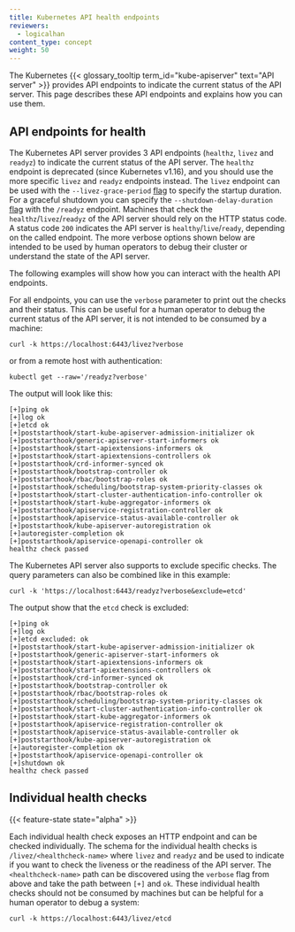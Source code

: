 ```yaml
---
title: Kubernetes API health endpoints
reviewers:
  - logicalhan
content_type: concept
weight: 50
---
```


<!-- overview -->

The Kubernetes {{< glossary_tooltip term_id="kube-apiserver" text="API server" >}} provides API endpoints to indicate the current status of the API server.
This page describes these API endpoints and explains how you can use them.

<!-- body -->

## API endpoints for health

The Kubernetes API server provides 3 API endpoints (`healthz`, `livez` and `readyz`) to indicate the current status of the API server.
The `healthz` endpoint is deprecated (since Kubernetes v1.16), and you should use the more specific `livez` and `readyz` endpoints instead.
The `livez` endpoint can be used with the `--livez-grace-period` [flag](/docs/reference/command-line-tools-reference/kube-apiserver) to specify the startup duration.
For a graceful shutdown you can specify the `--shutdown-delay-duration` [flag](/docs/reference/command-line-tools-reference/kube-apiserver) with the `/readyz` endpoint.
Machines that check the `healthz`/`livez`/`readyz` of the API server should rely on the HTTP status code.
A status code `200` indicates the API server is `healthy`/`live`/`ready`, depending on the called endpoint.
The more verbose options shown below are intended to be used by human operators to debug their cluster or understand the state of the API server.

The following examples will show how you can interact with the health API endpoints.

For all endpoints, you can use the `verbose` parameter to print out the checks and their status.
This can be useful for a human operator to debug the current status of the API server, it is not intended to be consumed by a machine:

```shell
curl -k https://localhost:6443/livez?verbose
```

or from a remote host with authentication:

```shell
kubectl get --raw='/readyz?verbose'
```

The output will look like this:

    [+]ping ok
    [+]log ok
    [+]etcd ok
    [+]poststarthook/start-kube-apiserver-admission-initializer ok
    [+]poststarthook/generic-apiserver-start-informers ok
    [+]poststarthook/start-apiextensions-informers ok
    [+]poststarthook/start-apiextensions-controllers ok
    [+]poststarthook/crd-informer-synced ok
    [+]poststarthook/bootstrap-controller ok
    [+]poststarthook/rbac/bootstrap-roles ok
    [+]poststarthook/scheduling/bootstrap-system-priority-classes ok
    [+]poststarthook/start-cluster-authentication-info-controller ok
    [+]poststarthook/start-kube-aggregator-informers ok
    [+]poststarthook/apiservice-registration-controller ok
    [+]poststarthook/apiservice-status-available-controller ok
    [+]poststarthook/kube-apiserver-autoregistration ok
    [+]autoregister-completion ok
    [+]poststarthook/apiservice-openapi-controller ok
    healthz check passed

The Kubernetes API server also supports to exclude specific checks.
The query parameters can also be combined like in this example:

```shell
curl -k 'https://localhost:6443/readyz?verbose&exclude=etcd'
```

The output show that the `etcd` check is excluded:

    [+]ping ok
    [+]log ok
    [+]etcd excluded: ok
    [+]poststarthook/start-kube-apiserver-admission-initializer ok
    [+]poststarthook/generic-apiserver-start-informers ok
    [+]poststarthook/start-apiextensions-informers ok
    [+]poststarthook/start-apiextensions-controllers ok
    [+]poststarthook/crd-informer-synced ok
    [+]poststarthook/bootstrap-controller ok
    [+]poststarthook/rbac/bootstrap-roles ok
    [+]poststarthook/scheduling/bootstrap-system-priority-classes ok
    [+]poststarthook/start-cluster-authentication-info-controller ok
    [+]poststarthook/start-kube-aggregator-informers ok
    [+]poststarthook/apiservice-registration-controller ok
    [+]poststarthook/apiservice-status-available-controller ok
    [+]poststarthook/kube-apiserver-autoregistration ok
    [+]autoregister-completion ok
    [+]poststarthook/apiservice-openapi-controller ok
    [+]shutdown ok
    healthz check passed

## Individual health checks

{{< feature-state state="alpha" >}}

Each individual health check exposes an HTTP endpoint and can be checked individually.
The schema for the individual health checks is `/livez/<healthcheck-name>` where `livez` and `readyz` and be used to indicate if you want to check the liveness or the readiness of the API server.
The `<healthcheck-name>` path can be discovered using the `verbose` flag from above and take the path between `[+]` and `ok`.
These individual health checks should not be consumed by machines but can be helpful for a human operator to debug a system:

```shell
curl -k https://localhost:6443/livez/etcd
```
